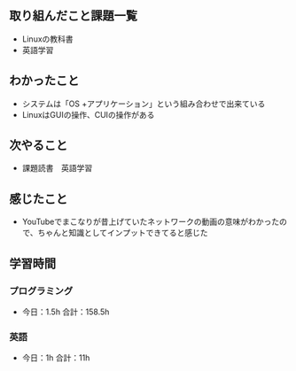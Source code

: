 ## 取り組んだこと課題一覧
- Linuxの教科書
- 英語学習
## わかったこと
- システムは「OS +アプリケーション」という組み合わせで出来ている
- LinuxはGUIの操作、CUIの操作がある
## 次やること
- 課題読書　英語学習
## 感じたこと
- YouTubeでまこなりが昔上げていたネットワークの動画の意味がわかったので、ちゃんと知識としてインプットできてると感じた
## 学習時間
### プログラミング
- 今日：1.5h 合計：158.5h
### 英語
- 今日：1h 合計：11h